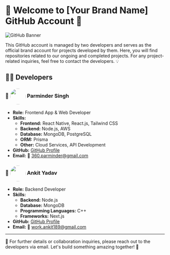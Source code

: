 # 🎉 Welcome to [Your Brand Name] GitHub Account 🚀

![GitHub Banner](https://via.placeholder.com/1200x400?text=Welcome+to+Our+GitHub+Account)

This GitHub account is managed by two developers and serves as the official brand account for projects developed by them. Here, you will find repositories related to our ongoing and completed projects. For any project-related inquiries, feel free to contact the developers. 💡

## 👨‍💻 Developers

### 🔹 <img src="https://github.com/user-attachments/assets/f97aed0e-0082-4eae-a366-8586a6413acb" width="50" height="50" style="border-radius: 100%; vertical-align: middle;"> Parminder Singh
- **Role:** Frontend App & Web Developer
- **Skills:**
  - **Frontend:** React Native, React.js, Tailwind CSS
  - **Backend:** Node.js, AWS
  - **Database:** MongoDB, PostgreSQL
  - **ORM:** Prisma
  - **Other:** Cloud Services, API Development
- **GitHub:** [GitHub Profile](https://github.com/360Parminder)
- **Email:** 📧 360.parminder@gmail.com

### 🔹 <img src="https://via.placeholder.com/100" width="50" height="50" style="border-radius: 50%; vertical-align: middle;"> Ankit Yadav
- **Role:** Backend Developer
- **Skills:**
  - **Backend:** Node.js
  - **Database:** MongoDB
  - **Programming Languages:** C++
  - **Frameworks:** Next.js
- **GitHub:** [GitHub Profile](https://github.com/BearerOP)
- **Email:** 📧 work.ankit189@gmail.com

---
📩 For further details or collaboration inquiries, please reach out to the developers via email. Let's build something amazing together! 🚀

